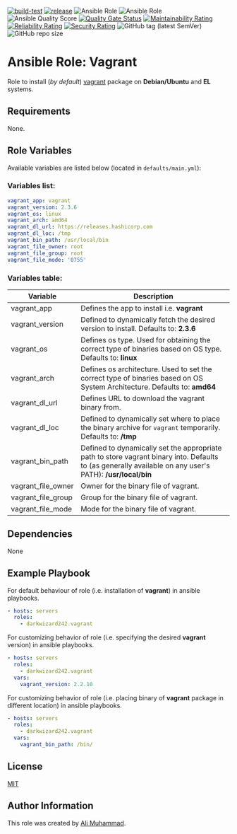 [![build-test](https://github.com/darkwizard242/ansible-role-vagrant/workflows/build-and-test/badge.svg?branch=master)](https://github.com/darkwizard242/ansible-role-vagrant/actions?query=workflow%3Abuild-and-test) [![release](https://github.com/darkwizard242/ansible-role-vagrant/workflows/release/badge.svg)](https://github.com/darkwizard242/ansible-role-vagrant/actions?query=workflow%3Arelease) ![Ansible Role](https://img.shields.io/ansible/role/43055?color=dark%20green%20) ![Ansible Role](https://img.shields.io/ansible/role/d/43055?label=role%20downloads) ![Ansible Quality Score](https://img.shields.io/ansible/quality/43055?label=ansible%20quality%20score) [![Quality Gate Status](https://sonarcloud.io/api/project_badges/measure?project=ansible-role-vagrant&metric=alert_status)](https://sonarcloud.io/dashboard?id=ansible-role-vagrant) [![Maintainability Rating](https://sonarcloud.io/api/project_badges/measure?project=ansible-role-vagrant&metric=sqale_rating)](https://sonarcloud.io/dashboard?id=ansible-role-vagrant) [![Reliability Rating](https://sonarcloud.io/api/project_badges/measure?project=ansible-role-vagrant&metric=reliability_rating)](https://sonarcloud.io/dashboard?id=ansible-role-vagrant) [![Security Rating](https://sonarcloud.io/api/project_badges/measure?project=ansible-role-vagrant&metric=security_rating)](https://sonarcloud.io/dashboard?id=ansible-role-vagrant) ![GitHub tag (latest SemVer)](https://img.shields.io/github/tag/darkwizard242/ansible-role-vagrant?label=release) ![GitHub repo size](https://img.shields.io/github/repo-size/darkwizard242/ansible-role-vagrant?color=orange&style=flat-square)

# Ansible Role: Vagrant

Role to install (_by default_) [vagrant](https://www.vagrantup.com/) package on **Debian/Ubuntu** and **EL** systems.

## Requirements

None.

## Role Variables

Available variables are listed below (located in `defaults/main.yml`):

### Variables list:

```yaml
vagrant_app: vagrant
vagrant_version: 2.3.6
vagrant_os: linux
vagrant_arch: amd64
vagrant_dl_url: https://releases.hashicorp.com
vagrant_dl_loc: /tmp
vagrant_bin_path: /usr/local/bin
vagrant_file_owner: root
vagrant_file_group: root
vagrant_file_mode: '0755'
```

### Variables table:

Variable           | Description
------------------ | ---------------------------------------------------------------------------------------------------------------------------------------------------------
vagrant_app        | Defines the app to install i.e. **vagrant**
vagrant_version    | Defined to dynamically fetch the desired version to install. Defaults to: **2.3.6**
vagrant_os         | Defines os type. Used for obtaining the correct type of binaries based on OS type. Defaults to: **linux**
vagrant_arch       | Defines os architecture. Used to set the correct type of binaries based on OS System Architecture. Defaults to: **amd64**
vagrant_dl_url     | Defines URL to download the vagrant binary from.
vagrant_dl_loc     | Defined to dynamically set where to place the binary archive for `vagrant` temporarily. Defaults to: **/tmp**
vagrant_bin_path   | Defined to dynamically set the appropriate path to store vagrant binary into. Defaults to (as generally available on any user's PATH): **/usr/local/bin**
vagrant_file_owner | Owner for the binary file of vagrant.
vagrant_file_group | Group for the binary file of vagrant.
vagrant_file_mode  | Mode for the binary file of vagrant.

## Dependencies

None

## Example Playbook

For default behaviour of role (i.e. installation of **vagrant**) in ansible playbooks.

```yaml
- hosts: servers
  roles:
    - darkwizard242.vagrant
```

For customizing behavior of role (i.e. specifying the desired **vagrant** version) in ansible playbooks.

```yaml
- hosts: servers
  roles:
    - darkwizard242.vagrant
  vars:
    vagrant_version: 2.2.10
```

For customizing behavior of role (i.e. placing binary of **vagrant** package in different location) in ansible playbooks.

```yaml
- hosts: servers
  roles:
    - darkwizard242.vagrant
  vars:
    vagrant_bin_path: /bin/
```

## License

[MIT](https://github.com/darkwizard242/ansible-role-vagrant/blob/master/LICENSE)

## Author Information

This role was created by [Ali Muhammad](https://www.alimuhammad.dev/).
